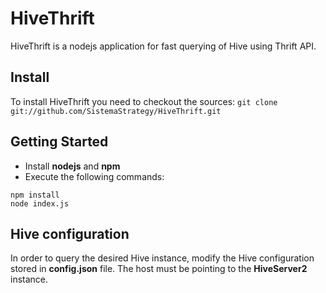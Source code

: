 # HiveThrift

HiveThrift is a nodejs application for fast querying of Hive using Thrift API. 

## Install
To install HiveThrift you need to checkout the sources: `git clone git://github.com/SistemaStrategy/HiveThrift.git`

## Getting Started
* Install **nodejs** and **npm**
* Execute the following commands:

```
npm install
node index.js
```

## Hive configuration
In order to query the desired Hive instance, modify the Hive configuration stored in **config.json** file. The host must be pointing to the **HiveServer2** instance.
